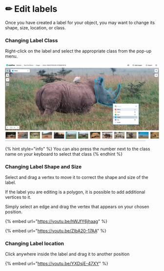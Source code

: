 # ✏ Edit labels

Once you have created a label for your object, you may want to change its shape, size, location, or class.

### Changing Label Class

Right-click on the label and select the appropriate class from the pop-up menu.

![](../.gitbook/assets/screen-shot-2021-08-19-at-1.03.26-pm.png)

{% hint style="info" %}
You can also press the number next to the class name on your keyboard to select that class
{% endhint %}

### Changing Label Shape and Size

Select and drag a vertex to move it to correct the shape and size of the label.

If the label you are editing is a polygon, it is possible to add additional vertices to it.

Simply select an edge and drag the vertex that appears on your chosen position.

{% embed url="https://youtu.be/hWJfY6jhaag" %}

{% embed url="https://youtu.be/ZIbA20-17AA" %}

### Changing Label location

Click anywhere inside the label and drag it to another position

{% embed url="https://youtu.be/YXDsjE-47XY" %}
